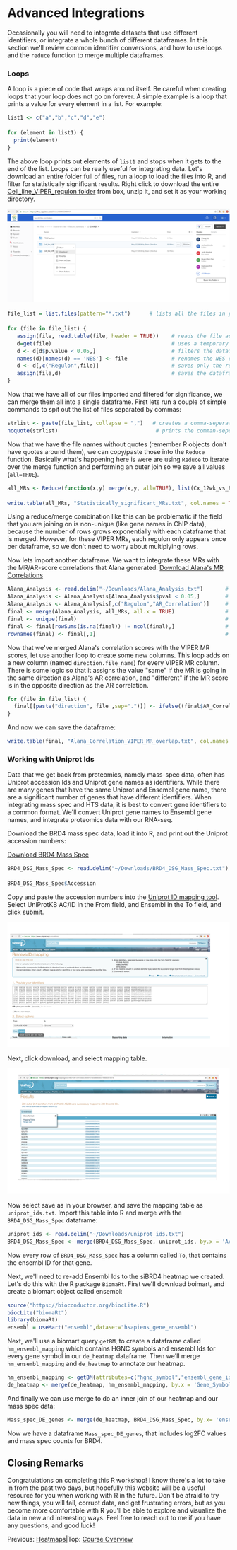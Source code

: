 # Advanced Integrations

Occasionally you will need to integrate datasets that use different identifiers, or integrate a whole bunch of different dataframes. In this section we'll review common identifier conversions, and how to use loops and the `reduce` function to merge multiple dataframes.

### Loops
A loop is a piece of code that wraps around itself. Be careful when creating loops that your loop does not go on forever. A simple example is a loop that prints a value for every element in a list. For example:
```r
list1 <- c("a","b","c","d","e")

for (element in list1) {
  print(element)
}
```
The above loop prints out elements of `list1` and stops when it gets to the end of the list. Loops can be really useful for integrating data. Let's download an entire folder full of files, run a loop to load the files into R, and filter for statistically significant results. Right click to download the entire [Cell_line_VIPER_regulon folder](https://ohsu.box.com/s/d9gsmf97oetki9y4vim96hflk85wx76u) from box, unzip it, and set it as your working directory.

![Box_download](../images/download_folder.png)

```r
file_list = list.files(pattern="*.txt")      # lists all the files in your working directory that end in '.txt'

for (file in file_list) {
   assign(file, read.table(file, header = TRUE))    # reads the file as an R object with the same file name
   d=get(file)                                      # uses a temporary dataframe, d, instead of the file
   d <- d[d$p.value < 0.05,]                        # filters the dataframe for stastically significant MRs
   names(d)[names(d) == 'NES'] <- file              # renames the NES column to be the same name as the file
   d <- d[,c("Regulon",file)]                       # saves only the regulon name, and the NES column and gets rid of other columns
   assign(file,d)                                   # saves the dataframe d under the original file name
}
```

Now that we have all of our files imported and filtered for significance, we can merge them all into a single dataframe. First lets run a couple of simple commands to spit out the list of files separated by commas:
```r
strlist <- paste(file_list, collapse = ",")   # creates a comma-seperated list of the files
noquote(strlist)                               # prints the comman-seperated list without quotes around the file names
```

Now that we have the file names without quotes (remember R objects don't have quotes around them), we can copy/paste those into the `Reduce` function. Basically what's happening here is were are using `Reduce` to iterate over the merge function and performing an outer join so we save all values (`all=TRUE`).

```r  
all_MRs <- Reduce(function(x,y) merge(x,y, all=TRUE), list(Cx_12wk_vs_Pre_Cx.txt,Cx_8wk_vs_Pre_Cx.txt,LNCaP_APIPC_vs_LNCaP_APIPC_R1881.txt,LNCap_MDV_vs_LNCaP_Veh.txt,LNCaP_shAR_vs_LNCaP_shAR_R1881.txt,MR42D_666_15_vs_MR42D_Veh.txt,MR42D_ARV_771_vs_MR42D_Veh.txt,MR42D_JQ1_vs_MR42D_Veh.txt,MR42D_SP2509_vs_MR42D_Veh.txt,MR42D_Washout_MDV_vs_LNCaP_Veh.txt,MR42D_Washout_MDV_vs_MR42D_Washout_Veh.txt,MR42D_Washout_MDV_vs_V16D_Veh.txt,MR42F_MDV_vs_MR42F_Washout_Veh.txt,MR42F_Washout_MDV_vs_LNCaP_Veh.txt,MR42F_Washout_MDV_vs_MR42F_Washout_Veh.txt,MR42F_Washout_MDV_vs_V16D_Veh.txt,MR49F_MDV_vs_LNCaP_Veh.txt,MR49F_MDV_vs_MR49F_veh.txt,MR49F_MDV_vs_V16D_Veh.txt,Relapsed_vs_Cx_12wk.txt,Relapsed_vs_Cx_8wk.txt,Relapsed_vs_Pre_Cx.txt,siBRD4_vs_siNTC.txt,siCREB1_vs_siNTC.txt,siEP300_vs_siNTC.txt,V16D_MDV_vs_V16D_Veh.txt))

write.table(all_MRs, "Statistically_significant_MRs.txt", col.names = TRUE, row.names = FALSE, sep = '\t')
```

Using a reduce/merge combination like this can be problematic if the field that you are joining on is non-unique (like gene names in ChIP data), because the number of rows grows exponentially with each dataframe that is merged. However, for these VIPER MRs, each regulon only appears once per dataframe, so we don't need to worry about multiplying rows.


Now lets import another dataframe. We want to integrate these MRs with the MR/AR-score correlations that Alana generated.
<a href="../Alana_Analysis.txt" download>Download Alana's MR Correlations</a>
```r
Alana_Analysis <- read.delim("~/Downloads/Alana_Analysis.txt")       # read in dataframe
Alana_Analysis <- Alana_Analysis[Alana_Analysis$pval < 0.05,]        # filter for significance
Alana_Analysis <- Alana_Analysis[,c("Regulon","AR_Correlation")]     # keep only regulon and AR_Correlation columns
final <- merge(Alana_Analysis, all_MRs, all.x = TRUE)                # merge two datasets, keeping whats in Alana's analysis
final <- unique(final)                                               # gets rid of duplicated rows
final <- final[rowSums(is.na(final)) != ncol(final),]                # gets rid of na rows
rownames(final) <- final[,1]                                         # renames row
```
Now that we've merged Alana's correlation scores with the VIPER MR scores, let use another loop to create some new columns. This loop adds on a new column (named `direction.file_name`) for every VIPER MR column. There is some logic so that it assigns the value "same" if the MR is going in the same direction as Alana's AR correlation, and "different" if the MR score is in the opposite direction as the AR correlation.
```r
for (file in file_list) {
  final[[paste("direction", file ,sep=".")]] <- ifelse((final$AR_Correlation * final[[file]] > 0),"same", "different")
}
```
And now we can save the dataframe:
```r
write.table(final, "Alana_Correlation_VIPER_MR_overlap.txt", col.names = TRUE, row.names = FALSE, sep = '\t')
```

### Working with Uniprot Ids
Data that we get back from proteomics, namely mass-spec data, often has Uniprot accession Ids and Uniprot gene names as identifiers. While there are many genes that have the same Uniprot and Ensembl gene name, there are a significant number of genes that have different identifiers. When integrating mass spec and HTS data, it is best to convert gene identifiers to a common format. We'll convert Uniprot gene names to Ensembl gene names, and integrate proteomics data with our RNA-seq.

Download the BRD4 mass spec data, load it into R, and print out the Uniprot accession numbers:

<a href="../BRD4_DSG_Mass_Spec.txt" download>Download BRD4 Mass Spec</a>
```r
BRD4_DSG_Mass_Spec <- read.delim("~/Downloads/BRD4_DSG_Mass_Spec.txt")

BRD4_DSG_Mass_Spec$Accession
```
Copy and paste the accession numbers into the [Uniprot ID mapping tool](https://www.uniprot.org/uploadlists/). Select UniProtKB AC/ID in the From field, and Ensembl in the To field, and click submit.

![Uniprot_IDs](../images/uniprot.png)

Next, click download, and select mapping table.

![Uniprot_IDs](../images/uniprot_map.png)

Now select save as in your browser, and save the mapping table as `uniprot_ids.txt`. Import this table into R and merge with the `BRD4_DSG_Mass_Spec` dataframe:

```r
uniprot_ids <- read.delim("~/Downloads/uniprot_ids.txt")
BRD4_DSG_Mass_Spec <- merge(BRD4_DSG_Mass_Spec, uniprot_ids, by.x = 'Accession', by.y = 'From')
```

Now every row of `BRD4_DSG_Mass_Spec` has a column called `To`, that contains the ensembl ID for that gene.

Next, we'll need to re-add Ensembl Ids to the siBRD4 heatmap we created. Let's do this with the R package `BiomaRt`. First we'll download boimart, and create a biomart object called ensembl:
```r
source("https://bioconductor.org/biocLite.R")
biocLite("biomaRt")
library(biomaRt)
ensembl = useMart("ensembl",dataset="hsapiens_gene_ensembl")
```

Next, we'll use a biomart query `getBM`, to create a dataframe called `hm_ensembl_mapping` which contains HGNC symbols and ensembl Ids for every gene symbol in our `de_heatmap` dataframe. Then we'll merge `hm_ensembl_mapping` and `de_heatmap` to annotate our heatmap.

```r
hm_ensembl_mapping <- getBM(attributes=c("hgnc_symbol","ensembl_gene_id"), filters= 'hgnc_symbol', values = de_heatmap$Gene_Symbol, mart=ensembl)
de_heatmap <- merge(de_heatmap, hm_ensembl_mapping, by.x = 'Gene_Symbol', by.y = "hgnc_symbol")
```
And finally we can use merge to do an inner join of our heatmap and our mass spec data:
```r
Mass_spec_DE_genes <- merge(de_heatmap, BRD4_DSG_Mass_Spec, by.x= 'ensembl_gene_id', by.y = 'To')
```

Now we have a dataframe `Mass_spec_DE_genes`, that includes log2FC values and mass spec counts for BRD4.

## Closing Remarks
Congratulations on completing this R workshop! I know there's a lot to take in from the past two days, but hopefully this website will be a useful resource for you when working with R in the future. Don't be afraid to try new things, you will fail, corrupt data, and get frustrating errors, but as you become more comfortable with R you'll be able to explore and visualize the data in new and interesting ways. Feel free to reach out to me if you have any questions, and good luck!

Previous: [Heatmaps](heatmaps.md)|Top: [Course Overview](../index.md)
